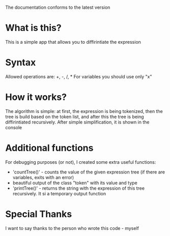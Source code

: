 The documentation conforms to the latest version  
# What is this?  
This is a simple app that allows you to diffirintiate the expression
# Syntax  
Allowed operations are: +, -, /, *
For variables you should use only "x"
# How it works?  
The algorithm is simple: at first, the expression is being tokenized, then the tree is build based on the token list, and after this the tree is being diffirintiated recursively. After simple simplification, it is shown in the console
# Additional functions  
For debugging purposes (or not), I created some extra useful functions:
- 'countTree()' - counts the value of the given expression tree (if there are variables, exits with an error)
- beautiful output of the class "token" with its value and type
- 'printTree()' - returns the string with the expression of this tree recursively. It si a temporary output function  

# Special Thanks  
I want to say thanks to the person who wrote this code - myself  

